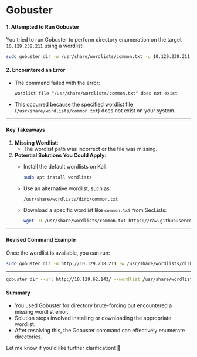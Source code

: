 # Gobuster

#### **1. Attempted to Run Gobuster**

You tried to run Gobuster to perform directory enumeration on the target `10.129.238.211` using a wordlist:

```bash
sudo gobuster dir -w /usr/share/wordlists/common.txt -u 10.129.238.211
```

#### **2. Encountered an Error**

*   The command failed with the error:

    ```
    wordlist file "/usr/share/wordlists/common.txt" does not exist
    ```
* This occurred because the specified wordlist file (`/usr/share/wordlists/common.txt`) does not exist on your system.

***

#### **Key Takeaways**

1. **Missing Wordlist**:
   * The wordlist path was incorrect or the file was missing.
2. **Potential Solutions You Could Apply**:
   *   Install the default wordlists on Kali:

       ```bash
       sudo apt install wordlists
       ```
   *   Use an alternative wordlist, such as:

       ```bash
       /usr/share/wordlists/dirb/common.txt
       ```
   *   Download a specific wordlist like `common.txt` from SecLists:

       ```bash
       wget -O /usr/share/wordlists/common.txt https://raw.githubusercontent.com/danielmiessler/SecLists/master/Discovery/Web-Content/common.txt
       ```

***

#### **Revised Command Example**

Once the wordlist is available, you can run:

```bash
sudo gobuster dir -u http://10.129.238.211 -w /usr/share/wordlists/dirb/common.txt
```

***

```bash
gobuster dir --url http://10.129.62.143/ --wordlist /usr/share/wordlists/dirb/small.txt
```

#### **Summary**

* You used Gobuster for directory brute-forcing but encountered a missing wordlist error.
* Solution steps involved installing or downloading the appropriate wordlist.
* After resolving this, the Gobuster command can effectively enumerate directories.

Let me know if you'd like further clarification! 🚀
